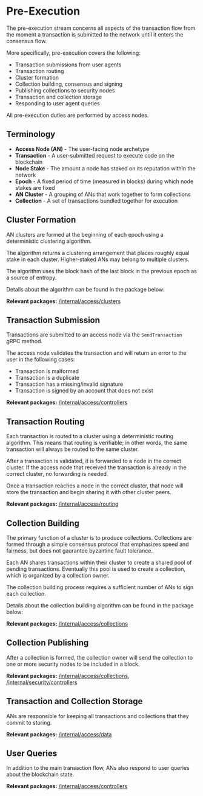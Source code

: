 # Pre-Execution

The pre-execution stream concerns all aspects of the transaction flow from the moment a transaction is submitted to the network until it enters the consensus flow. 

More specifically, pre-execution covers the following:

- Transaction submissions from user agents
- Transaction routing
- Cluster formation
- Collection building, consensus and signing
- Publishing collections to security nodes
- Transaction and collection storage
- Responding to user agent queries

All pre-execution duties are performed by access nodes.

## Terminology

* **Access Node (AN)** - The user-facing node archetype
* **Transaction** - A user-submitted request to execute code on the blockchain
* **Node Stake** - The amount a node has staked on its reputation within the network
* **Epoch** - A fixed period of time (measured in blocks) during which node stakes are fixed
* **AN Cluster** - A grouping of ANs that work together to form collections
* **Collection** - A set of transactions bundled together for execution

## Cluster Formation

AN clusters are formed at the beginning of each epoch using a deterministic clustering algorithm. 

The algorithm returns a clustering arrangement that places roughly equal stake in each cluster. Higher-staked ANs may belong to multiple clusters.

The algorithm uses the block hash of the last block in the previous epoch as a source of entropy.

Details about the algorithm can be found in the package below:

**Relevant packages:** [/internal/access/clusters](/internal/access/clusters)

## Transaction Submission

Transactions are submitted to an access node via the `SendTransaction` gRPC method.

The access node validates the transaction and will return an error to the user in the following cases:

- Transaction is malformed
- Transaction is a duplicate
- Transaction has a missing/invalid signature
- Transaction is signed by an account that does not exist

**Relevant packages:** [/internal/access/controllers](/internal/access/controllers)

## Transaction Routing

Each transaction is routed to a cluster using a deterministic routing algorithm. This means that routing is verifiable; in other words, the same transaction will always be routed to the same cluster.

After a transaction is validated, it is forwarded to a node in the correct cluster. If the access node that received the transaction is already in the correct cluster, no forwarding is needed.

Once a transaction reaches a node in the correct cluster, that node will store the transaction and begin sharing it with other cluster peers.

**Relevant packages:** [/internal/access/routing](/internal/access/routing)

## Collection Building

The primary function of a cluster is to produce collections. Collections are formed through a simple consensus protocol that emphasizes speed and fairness, but does not gaurantee byzantine fault tolerance.

Each AN shares transactions within their cluster to create a shared pool of pending transactions. Eventually this pool is used to create a collection, which is organized by a collection owner.

The collection building process requires a sufficient number of ANs to sign each collection.

Details about the collection building algorithm can be found in the package below:

**Relevant packages:** [/internal/access/collections](/internal/access/collections)

## Collection Publishing

After a collection is formed, the collection owner will send the collection to one or more security nodes to be included in a block.

**Relevant packages:** [/internal/access/collections](/internal/access/collections), [/internal/security/controllers](/internal/security/controllers)


## Transaction and Collection Storage

ANs are responsible for keeping all transactions and collections that they commit to storing.

**Relevant packages:** [/internal/access/data](/internal/access/data)

## User Queries

In addition to the main transaction flow, ANs also respond to user queries about the blockchain state.

**Relevant packages:** [/internal/access/controllers](/internal/access/controllers)
